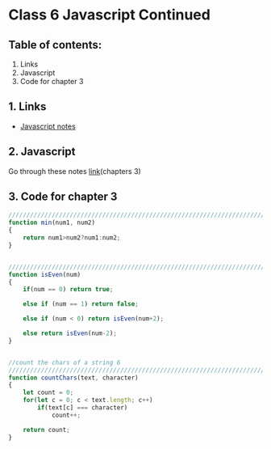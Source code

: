 # Class 6 Javascript Continued

## Table of contents:
1. Links
2. Javascript
3. Code for chapter 3
   

## 1. Links
* [Javascript notes](https://eloquentjavascript.net/)


## 2. Javascript 
Go through these notes [link](https://eloquentjavascript.net/03_functions.html)(chapters 3) <br> 


## 3. Code for chapter 3
```javascript
///////////////////////////////////////////////////////////////////////////////
function min(num1, num2)
{
    return num1>num2?num1:num2;
}


///////////////////////////////////////////////////////////////////////////////
function isEven(num)
{
    if(num == 0) return true;

    else if (num == 1) return false;

    else if (num < 0) return isEven(num+2);

    else return isEven(num-2);
}


//count the chars of a string 6  
///////////////////////////////////////////////////////////////////////////////
function countChars(text, character)
{
    let count = 0;
    for(let c = 0; c < text.length; c++)
        if(text[c] === character)
            count++;

    return count;
}
```

  
